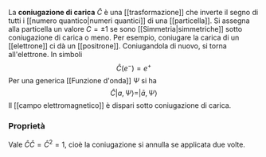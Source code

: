 La **coniugazione di carica** $\hat{C}$ è una [[trasformazione]] che inverte il segno di tutti i [[numero quantico|numeri quantici]] di una [[particella]]. Si assegna alla particella un valore $C=\pm1$ se sono [[Simmetria|simmetriche]] sotto coniugazione di carica o meno. Per esempio, coniugare la carica di un [[elettrone]] ci dà un [[positrone]]. Coniugandola di nuovo, si torna all'elettrone. In simboli
$$\hat{C}(e^{-})=e^{+}$$
Per una generica [[Funzione d'onda]] $\Psi$ si ha
$$\hat{C}|a,\Psi\rangle=|\bar{a},\Psi\rangle$$
Il [[campo elettromagnetico]] è dispari sotto coniugazione di carica.
### Proprietà
Vale $\hat{C}\hat{C}=\hat{C}^{2}=1$, cioè la coniugazione si annulla se applicata due volte.